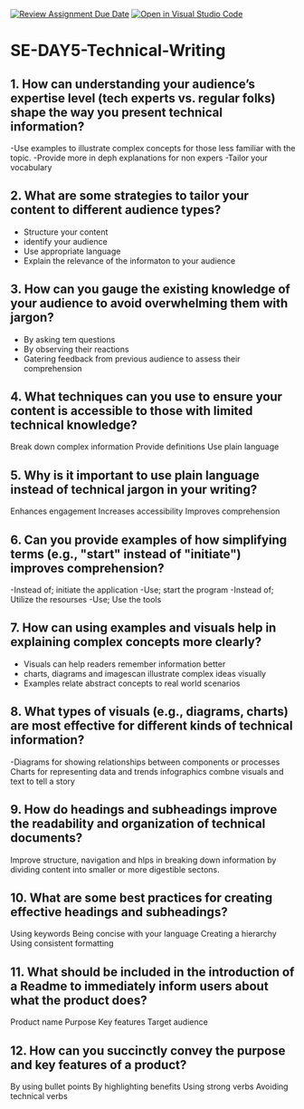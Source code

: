 [![Review Assignment Due Date](https://classroom.github.com/assets/deadline-readme-button-22041afd0340ce965d47ae6ef1cefeee28c7c493a6346c4f15d667ab976d596c.svg)](https://classroom.github.com/a/zsAR-pyY)
[![Open in Visual Studio Code](https://classroom.github.com/assets/open-in-vscode-2e0aaae1b6195c2367325f4f02e2d04e9abb55f0b24a779b69b11b9e10269abc.svg)](https://classroom.github.com/online_ide?assignment_repo_id=15647660&assignment_repo_type=AssignmentRepo)
# SE-DAY5-Technical-Writing
## 1. How can understanding your audience’s expertise level (tech experts vs. regular folks) shape the way you present technical information?
-Use examples to illustrate complex concepts for those less familiar with the topic.
-Provide more in deph explanations for non expers
-Tailor your vocabulary

## 2. What are some strategies to tailor your content to different audience types?
- Structure your content
- identify your audience
- Use appropriate language
- Explain the relevance of the informaton to your audience

## 3. How can you gauge the existing knowledge of your audience to avoid overwhelming them with jargon?
- By asking tem questions
- By observing their reactions
- Gatering feedback from previous audience to assess their comprehension
  
## 4. What techniques can you use to ensure your content is accessible to those with limited technical knowledge?
Break down complex information
Provide definitions
Use plain language

## 5. Why is it important to use plain language instead of technical jargon in your writing?
Enhances engagement
Increases accessibility
Improves comprehension

## 6. Can you provide examples of how simplifying terms (e.g., "start" instead of "initiate") improves comprehension?
-Instead of; initiate the application
-Use; start the program
-Instead of; Utilize the resourses
-Use; Use the tools

## 7. How can using examples and visuals help in explaining complex concepts more clearly?
- Visuals can help readers remember information better
- charts, diagrams and imagescan illustrate complex ideas visually
- Examples relate abstract concepts to real world scenarios
  
## 8. What types of visuals (e.g., diagrams, charts) are most effective for different kinds of technical information?
-Diagrams for showing relationships between components or processes
Charts for representing data and trends
infographics combne visuals and text to tell a story

## 9. How do headings and subheadings improve the readability and organization of technical documents?
Improve structure, navigation and hlps in breaking down information by dividing content into smaller or more digestible sectons.

## 10. What are some best practices for creating effective headings and subheadings?
Using keywords
Being concise with your language
Creating a hierarchy
Using consistent formatting

## 11. What should be included in the introduction of a Readme to immediately inform users about what the product does?
Product name
Purpose
Key features
Target audience

## 12. How can you succinctly convey the purpose and key features of a product?
By using bullet points
By highlighting benefits
Using strong verbs
Avoiding technical verbs

